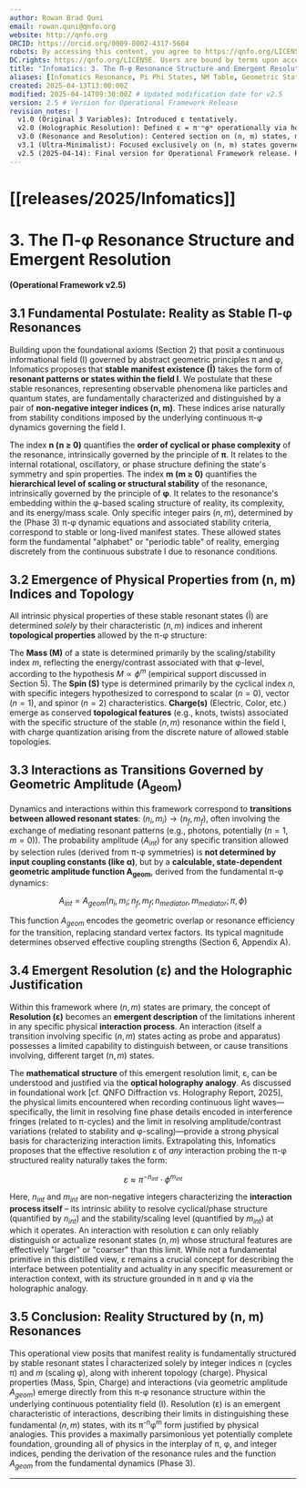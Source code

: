 ```yaml
---
author: Rowan Brad Quni
email: rowan.quni@qnfo.org
website: http://qnfo.org
ORCID: https://orcid.org/0009-0002-4317-5604
robots: By accessing this content, you agree to https://qnfo.org/LICENSE. Non-commercial use only. Attribution required.
DC.rights: https://qnfo.org/LICENSE. Users are bound by terms upon access.
title: "Infomatics: 3. The Π-φ Resonance Structure and Emergent Resolution"
aliases: [Infomatics Resonance, Pi Phi States, NM Table, Geometric States, Emergent Resolution]
created: 2025-04-13T13:00:00Z
modified: 2025-04-14T09:30:00Z # Updated modification date for v2.5
version: 2.5 # Version for Operational Framework Release
revision_notes: |
  v1.0 (Original 3 Variables): Introduced ε tentatively.
  v2.0 (Holographic Resolution): Defined ε = π⁻ⁿφᵐ operationally via holography.
  v3.0 (Resonance and Resolution): Centered section on (n, m) states, made ε emergent but justified form via holography. Retained I, κ conceptually.
  v3.1 (Ultra-Minimalist): Focused exclusively on (n, m) states governed by π, φ. Relegated I, κ, ε to interpretive/emergent roles. Renamed amplitude function symbol to A_geom.
  v2.5 (2025-04-14): Final version for Operational Framework release. Reinstated I, κ, ε as important conceptual/interpretive elements (consistent with Sec 2 v2.4) while maintaining the operational primacy of (n, m) states. Clarified ε as emergent descriptor of interaction limits, justifying its π⁻ⁿφᵐ form via holography. Renamed file from '3 Variables.md'.
---
```


# [[releases/2025/Infomatics]]

# 3. The Π-φ Resonance Structure and Emergent Resolution

**(Operational Framework v2.5)**

## 3.1 Fundamental Postulate: Reality as Stable Π-φ Resonances

Building upon the foundational axioms (Section 2) that posit a continuous informational field (I) governed by abstract geometric principles π and φ, Infomatics proposes that **stable manifest existence (Î)** takes the form of **resonant patterns or states within the field I**. We postulate that these stable resonances, representing observable phenomena like particles and quantum states, are fundamentally characterized and distinguished by a pair of **non-negative integer indices (n, m)**. These indices arise naturally from stability conditions imposed by the underlying continuous π-φ dynamics governing the field I.

The index **n (n ≥ 0)** quantifies the **order of cyclical or phase complexity** of the resonance, intrinsically governed by the principle of **π**. It relates to the internal rotational, oscillatory, or phase structure defining the state's symmetry and spin properties. The index **m (m ≥ 0)** quantifies the **hierarchical level of scaling or structural stability** of the resonance, intrinsically governed by the principle of **φ**. It relates to the resonance's embedding within the φ-based scaling structure of reality, its complexity, and its energy/mass scale. Only specific integer pairs $(n, m)$, determined by the (Phase 3) π-φ dynamic equations and associated stability criteria, correspond to stable or long-lived manifest states. These allowed states form the fundamental "alphabet" or "periodic table" of reality, emerging discretely from the continuous substrate I due to resonance conditions.

## 3.2 Emergence of Physical Properties from (n, m) Indices and Topology

All intrinsic physical properties of these stable resonant states (Î) are determined *solely* by their characteristic $(n, m)$ indices and inherent **topological properties** allowed by the π-φ structure:

The **Mass (M)** of a state is determined primarily by the scaling/stability index $m$, reflecting the energy/contrast associated with that φ-level, according to the hypothesis $M \propto \phi^m$ (empirical support discussed in Section 5). The **Spin (S)** type is determined primarily by the cyclical index $n$, with specific integers hypothesized to correspond to scalar ($n=0$), vector ($n=1$), and spinor ($n=2$) characteristics. **Charge(s)** (Electric, Color, etc.) emerge as conserved **topological features** (e.g., knots, twists) associated with the specific structure of the stable $(n, m)$ resonance within the field I, with charge quantization arising from the discrete nature of allowed stable topologies.

## 3.3 Interactions as Transitions Governed by Geometric Amplitude (A<sub>geom</sub>)

Dynamics and interactions within this framework correspond to **transitions between allowed resonant states**: $(n_i, m_i) \rightarrow (n_f, m_f)$, often involving the exchange of mediating resonant patterns (e.g., photons, potentially $(n=1, m=0)$). The probability amplitude ($A_{int}$) for any specific transition allowed by selection rules (derived from π-φ symmetries) is **not determined by input coupling constants (like α)**, but by a **calculable, state-dependent geometric amplitude function A<sub>geom</sub>**, derived from the fundamental π-φ dynamics:

$$ A_{int} = A_{geom}(n_i, m_i; n_f, m_f; n_{mediator}, m_{mediator}; \pi, \phi) $$

This function $A_{geom}$ encodes the geometric overlap or resonance efficiency for the transition, replacing standard vertex factors. Its typical magnitude determines observed effective coupling strengths (Section 6, Appendix A).

## 3.4 Emergent Resolution (ε) and the Holographic Justification

Within this framework where $(n, m)$ states are primary, the concept of **Resolution (ε)** becomes an **emergent description** of the limitations inherent in any specific physical **interaction process**. An interaction (itself a transition involving specific $(n, m)$ states acting as probe and apparatus) possesses a limited capability to distinguish between, or cause transitions involving, different target $(n, m)$ states.

The **mathematical structure** of this emergent resolution limit, ε, can be understood and justified via the **optical holography analogy**. As discussed in foundational work [cf. QNFO Diffraction vs. Holography Report, 2025], the physical limits encountered when recording continuous light waves—specifically, the limit in resolving fine phase details encoded in interference fringes (related to π-cycles) and the limit in resolving amplitude/contrast variations (related to stability and φ-scaling)—provide a strong physical basis for characterizing interaction limits. Extrapolating this, Infomatics proposes that the effective resolution ε of *any* interaction probing the π-φ structured reality naturally takes the form:

$$ \varepsilon \approx \pi^{-n_{int}} \cdot \phi^{m_{int}} $$

Here, $n_{int}$ and $m_{int}$ are non-negative integers characterizing the **interaction process itself** – its intrinsic ability to resolve cyclical/phase structure (quantified by $n_{int}$) and the stability/scaling level (quantified by $m_{int}$) at which it operates. An interaction with resolution ε can only reliably distinguish or actualize resonant states $(n, m)$ whose structural features are effectively "larger" or "coarser" than this limit. While not a fundamental primitive in this distilled view, ε remains a crucial concept for describing the interface between potentiality and actuality in any specific measurement or interaction context, with its structure grounded in π and φ via the holographic analogy.

## 3.5 Conclusion: Reality Structured by (n, m) Resonances

This operational view posits that manifest reality is fundamentally structured by stable resonant states Î characterized solely by integer indices $n$ (cycles π) and $m$ (scaling φ), along with inherent topology (charge). Physical properties (Mass, Spin, Charge) and interactions (via geometric amplitude $A_{geom}$) emerge directly from this π-φ resonance structure within the underlying continuous potentiality field (I). Resolution (ε) is an emergent characteristic of interactions, describing their limits in distinguishing these fundamental $(n, m)$ states, with its π<sup>-n</sup>φ<sup>m</sup> form justified by physical analogies. This provides a maximally parsimonious yet potentially complete foundation, grounding all of physics in the interplay of π, φ, and integer indices, pending the derivation of the resonance rules and the function $A_{geom}$ from the fundamental dynamics (Phase 3).

---